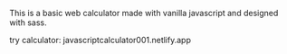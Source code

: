 This is a basic web calculator made with vanilla javascript and designed with sass.

try calculator: javascriptcalculator001.netlify.app
